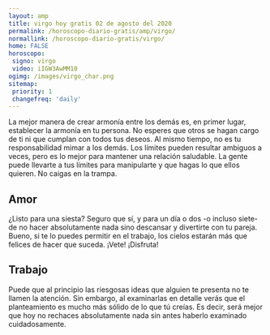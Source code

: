 ```yaml
---
layout: amp
title: virgo hoy gratis 02 de agosto del 2020 
permalink: /horoscopo-diario-gratis/amp/virgo/
normallink: /horoscopo-diario-gratis/virgo/
home: FALSE
horoscopo:
 signo: virgo
 video: iIGW3AwMM10
ogimg: /images/virgo_char.png
sitemap:
 priority: 1
 changefreq: 'daily'
---
```



La mejor manera de crear armonía entre los demás es, en primer lugar, establecer la armonía en tu persona. No esperes que otros se hagan cargo de ti ni que cumplan con todos tus deseos. Al mismo tiempo, no es tu responsabilidad mimar a los demás. Los límites pueden resultar ambiguos a veces, pero es lo mejor para mantener una relación saludable. La gente puede llevarte a tus límites para manipularte y que hagas lo que ellos quieren. No caigas en la trampa.

## Amor

¿Listo para una siesta? Seguro que sí, y para un día o dos -o incluso siete- de no hacer absolutamente nada sino descansar y divertirte con tu pareja. Bueno, si te lo puedes permitir en el trabajo, los cielos estarán más que felices de hacer que suceda. ¡Vete! ¡Disfruta!

## Trabajo

Puede que al principio las riesgosas ideas que alguien te presenta no te llamen la atención. Sin embargo, al examinarlas en detalle verás que el planteamiento es mucho más sólido de lo que tú creías. Es decir, será mejor que hoy no rechaces absolutamente nada sin antes haberlo examinado cuidadosamente.